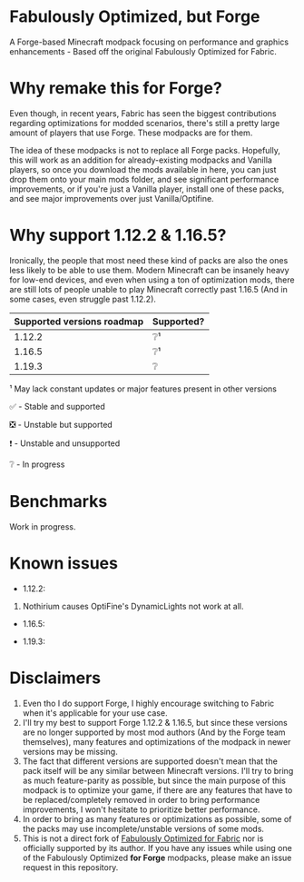 # Fabulously Optimized, but Forge
A Forge-based Minecraft modpack focusing on performance and graphics enhancements - Based off the original Fabulously Optimized for Fabric.

# Why remake this for Forge?
Even though, in recent years, Fabric has seen the biggest contributions regarding optimizations for modded scenarios, there's still a pretty large amount of players that use Forge. These modpacks are for them.

The idea of these modpacks is not to replace all Forge packs. Hopefully, this will work as an addition for already-existing modpacks and Vanilla players, so once you download the mods available in here, you can just drop them onto your main mods folder, and see significant performance improvements, or if you're just a Vanilla player, install one of these packs, and see major improvements over just Vanilla/Optifine.

# Why support 1.12.2 & 1.16.5?
Ironically, the people that most need these kind of packs are also the ones less likely to be able to use them. Modern Minecraft can be insanely heavy for low-end devices, and even when using a ton of optimization mods, there are still lots of people unable to play Minecraft correctly past 1.16.5 (And in some cases, even struggle past 1.12.2).

| Supported versions roadmap | Supported? |
|---|---|
| 1.12.2 | ❔¹ |
| 1.16.5 | ❔¹ |
| 1.19.3 | ❔ |

¹ May lack constant updates or major features present in other versions

✅ - Stable and supported

❎ - Unstable but supported

❗ - Unstable and unsupported

❔ - In progress

# Benchmarks

Work in progress.

# Known issues
- 1.12.2:
1. Nothirium causes OptiFine's DynamicLights not work at all.
- 1.16.5:

- 1.19.3:

# Disclaimers
1. Even tho I do support Forge, I highly encourage switching to Fabric when it's applicable for your use case.
2. I'll try my best to support Forge 1.12.2 & 1.16.5, but since these versions are no longer supported by most mod authors (And by the Forge team themselves), many features and optimizations of the modpack in newer versions may be missing.
3. The fact that different versions are supported doesn't mean that the pack itself will be any similar between Minecraft versions. I'll try to bring as much feature-parity as possible, but since the main purpose of this modpack is to optimize your game, if there are any features that have to be replaced/completely removed in order to bring performance improvements, I won't hesitate to prioritize better performance.
4. In order to bring as many features or optimizations as possible, some of the packs may use incomplete/unstable versions of some mods.
5. This is not a direct fork of [Fabulously Optimized for Fabric](https://github.com/Fabulously-Optimized/fabulously-optimized) nor is officially supported by its author. If you have any issues while using one of the Fabulously Optimized **for Forge** modpacks, please make an issue request in this repository.
